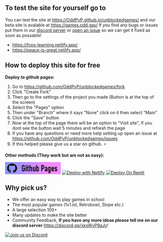 ## To test the site for yourself go to 
You can test the site at https://OddPvP.github.io/unblockedgames/ and our beta site is avalable at https://games.odd.gay/ If you find any bugs or issues put them in our [discord server](https://discord.gg/xksWyP9aJv) or [open an issue](https://github.com/Animationking11/unblockedgames/issues) so we can get it fixed as soon as possable!

- https://fcps-learning.netlify.app/
- https://peace-is-great.netlify.app/

## How to deploy this site for free
**Deploy to github pages:**
1. Go to https://github.com/OddPvP/unblockedgames/fork
2. Click "Create Fork"
3. Then go to the settings of the project you made (Button is at the top of the screen)
4. Select the "Pages" option
5. Then under "Branch" where it says "None" click on it then select "Main"
6. Click the "Save" button
7. Now at the top of the page there will be an option to "Visit site", If you dont see the button wait 5 minutes and refresh the page
8. If you have any questions or need more help setting up open an issue at https://github.com/OddPvP/unblockedgames/issues
7. If this helped please give us a star on github. ⭐

**Other methods (They work but are not as easy):**

[![Deploy on Github Pages](https://raw.githubusercontent.com/Animationking11/Animationking11/main/githubpages.png)](https://github.com/OddPvP/unblockedgames/wiki/Deploying-to-Github-Pages)
[![Deploy with Netlify](https://binbashbanana.github.io/deploy-buttons/buttons/remade/netlify.svg)](https://github.com/OddPvP/unblockedgames/wiki/Deploying-to-Netlify)
[![Deploy On Replit](https://shields.io/badge/Deploy%20on-replit-important?logo=replit&style=for-the-badge)](https://github.com/OddPvP/unblockedgames/wiki/Deploying-to-replit)

## Why pick us?
- We offer an easy way to play games in school
- The most popular games (1v1.lol, Retrobowl, Slope etc.)
- A large selection 100+
- Many updates to make the site better
- Community Feedback, **If you have any more ideas please tell me on our discord server** https://discord.gg/xksWyP9aJv!

[![Join us on Discord](https://invidget.switchblade.xyz/xksWyP9aJv?theme=dark)](https://discord.gg/xksWyP9aJv)
